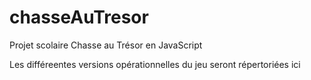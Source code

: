 # chasseAuTresor
Projet scolaire Chasse au Trésor en JavaScript

Les différeentes versions opérationnelles du jeu seront répertoriées ici

